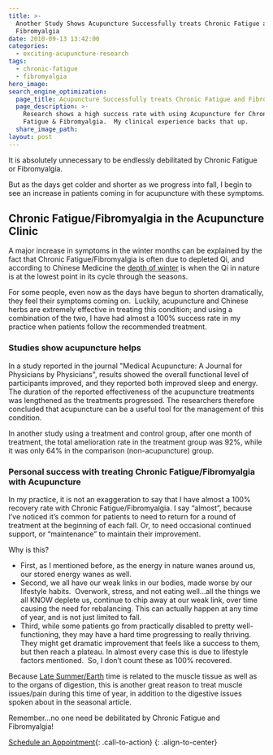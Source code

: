 ```yaml
---
title: >-
  Another Study Shows Acupuncture Successfully treats Chronic Fatigue and
  Fibromyalgia
date: 2010-09-13 13:42:00
categories:
  - exciting-acupuncture-research
tags:
  - chronic-fatigue
  - fibromyalgia
hero_image:
search_engine_optimization:
  page_title: Acupuncture Successfully treats Chronic Fatigue and Fibromyalgia
  page_description: >-
    Research shows a high success rate with using Acupuncture for Chronic
    Fatigue & Fibromyalgia.  My clinical experience backs that up.
  share_image_path:
layout: post
---
```


It is absolutely unnecessary to be endlessly debilitated by Chronic Fatigue or Fibromyalgia.&nbsp;

But as the days get colder and shorter as we progress into fall, I begin to see an increase in patients coming in for acupuncture with these symptoms.

## Chronic Fatigue/Fibromyalgia in the Acupuncture Clinic

A major increase in symptoms in the winter months can be explained by the fact that Chronic Fatigue/Fibromyalgia is often due to depleted Qi, and according to Chinese Medicine the [depth of winter](http://www.wisdomwaysacupuncture.com/2018/01/12/the-depths-of-water-will-keep-you-balanced-this-winter/) is when the Qi in nature is at the lowest point in its cycle through the seasons.

For some people, even now as the days have begun to shorten dramatically, they feel their symptoms coming on.&nbsp; Luckily, acupuncture and Chinese herbs are extremely effective in treating this condition; and using a combination of the two, I have had almost a 100% success rate in my practice when patients follow the recommended treatment.

### Studies show acupuncture helps

In a study reported in the journal "Medical Acupuncture: A Journal for Physicians by Physicians", results showed the overall functional level of participants improved, and they reported both improved sleep and energy. The duration of the reported effectiveness of the acupuncture treatments was lengthened as the treatments progressed. The researchers therefore concluded that acupuncture can be a useful tool for the management of this condition.

In another study using a treatment and control group, after one month of treatment, the total amelioration rate in the treatment group was 92%, while it was only 64% in the comparison (non-acupuncture) group.

### Personal success with treating Chronic Fatigue/Fibromyalgia with Acupuncture

In my practice, it is not an exaggeration to say that I have almost a 100% recovery rate with Chronic Fatigue/Fibromyalgia. I say “almost”, because I’ve noticed it’s common for patients to need to return for a round of treatment at the beginning of each fall. Or, to need occasional continued support, or “maintenance” to maintain their improvement.

Why is this?

* First, as I mentioned before, as the energy in nature wanes around us, our stored energy wanes as well.
* Second, we all have our weak links in our bodies, made worse by our lifestyle habits.&nbsp; Overwork, stress, and not eating well…all the things we all KNOW deplete us, continue to chip away at our weak link, over time causing the need for rebalancing. This can actually happen at any time of year, and is not just limited to fall.
* Third, while some patients go from practically disabled to pretty well-functioning, they may have a hard time progressing to really thriving.&nbsp; They might get dramatic improvement that feels like a success to them, but then reach a plateau. In almost every case this is due to lifestyle factors mentioned.&nbsp; So, I don’t count these as 100% recovered.

Because [Late Summer/Earth](/2016/08/21/acupuncture-tips-from-the-earth-element-for-staying-balanced-in-late-summer/) time is related to the muscle tissue as well as to the organs of digestion, this is another great reason to treat muscle issues/pain during this time of year, in addition to the digestive issues spoken about in the seasonal article.

Remember…no one need be debilitated by Chronic Fatigue and Fibromyalgia!

[Schedule an Appointment](/make-an-appointment/){: .call-to-action}
{: .align-to-center}

&nbsp;